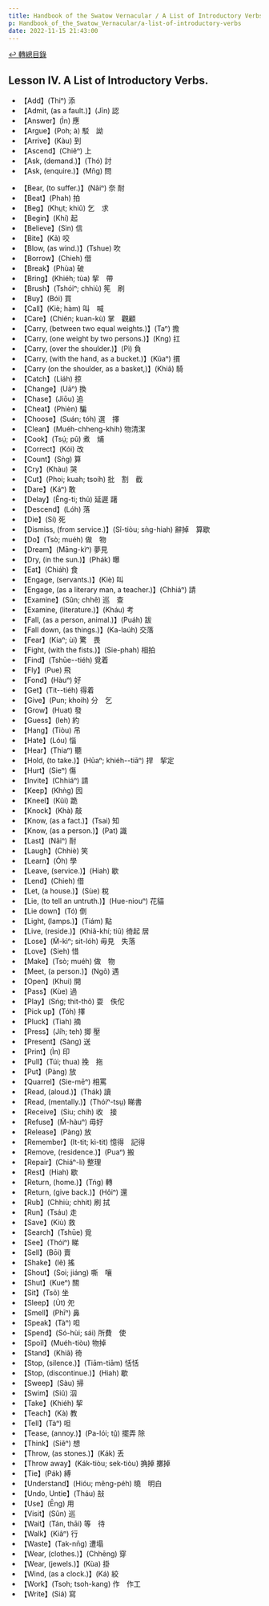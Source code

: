 ```yaml
---
title: Handbook of the Swatow Vernacular / A List of Introductory Verbs (汕頭話讀本之初階動詞列表)
p: Handbook_of_the_Swatow_Vernacular/a-list-of-introductory-verbs
date: 2022-11-15 21:43:00
---
```


[↩️ 轉總目錄](/Handbook_of_the_Swatow_Vernacular)

## Lesson IV. A List of Introductory Verbs.

* 【Add】(Thiⁿ) 添
* 【Admit, (as a fault.)】(Jīn) 認
* 【Answer】(Ìn) 應
* 【Argue】(Poh; à) 駁　詏
* 【Arrive】(Kàu) 到
* 【Ascend】(Chiẽⁿ) 上
* 【Ask, (demand.)】(Thó) 討
* 【Ask, (enquire.)】(Mn̄g) 問
<!--more-->
* 【Bear, (to suffer.)】(Nãiⁿ) 奈  耐
* 【Beat】(Phah) 拍
* 【Beg】(Khṳt; khiû) 乞　求
* 【Begin】(Khí) 起
* 【Believe】(Sìn) 信
* 【Bite】(Kã) 咬
* 【Blow, (as wind.)】(Tshue) 吹
* 【Borrow】(Chieh) 借
* 【Break】(Phùa) 破
* 【Bring】(Khiéh; tùa) 挈　帶
* 【Brush】(Tshóiⁿ; chhiù) 筅　刷
* 【Buy】(Bói) 買
* 【Call】(Kiè; hàm) 叫　喊
* 【Care】(Chién; kuan-kù) 掌　觀顧
* 【Carry, (between two equal weights.)】(Taⁿ) 擔
* 【Carry, (one weight by two persons.)】(Kng) 扛
* 【Carry, (over the shoulder.)】(Pì) 負
* 【Carry, (with the hand, as a bucket.)】(Kũaⁿ) 摜
* 【Carry (on the shoulder, as a basket,)】(Khiâ) 騎
* 【Catch】(Liáh) 掠
* 【Change】(Uāⁿ) 換
* 【Chase】(Jiōu) 追
* 【Cheat】(Phièn) 騙
* 【Choose】(Suán; tóh) 選　擇
* 【Clean】(Muéh-chheng-khih) 物清潔
* 【Cook】(Tsṳ́; pû) 煮　烳
* 【Correct】(Kói) 改
* 【Count】(Sǹg) 算
* 【Cry】(Khàu) 哭
* 【Cut】(Phoi; kuah; tsoíh) 批　割　截
* 【Dare】(Káⁿ) 敢
* 【Delay】(Êng-ti; thû) 延遲  躇
* 【Descend】(Lóh) 落
* 【Die】(Sí) 死
* 【Dismiss, (from service.)】(Sî-tiòu; sǹg-hiah) 辭掉　算歇
* 【Do】(Tsò; muéh) 做　物
* 【Dream】(Māng-kìⁿ) 夢見
* 【Dry, (in the sun.)】(Phák) 曝
* 【Eat】(Chiáh) 食
* 【Engage, (servants.)】(Kiè) 叫
* 【Engage, (as a literary man, a teacher.)】(Chhiáⁿ) 請
* 【Examine】(Sûn; chhê) 巡　查
* 【Examine, (literature.)】(Kháu) 考
* 【Fall, (as a person, animal.)】(Puáh) 跋
* 【Fall down, (as things.)】(Ka-laúh) 交落
* 【Fear】(Kiaⁿ; ùi) 驚　畏
* 【Fight, (with the fists.)】(Sie-phah) 相拍
* 【Find】(Tshūe--tiéh) 覓着
* 【Fly】(Pue) 飛
* 【Fond】(Hàuⁿ) 好
* 【Get】(Tit--tiéh) 得着
* 【Give】(Pun; khoih) 分　乞
* 【Grow】(Huat) 發
* 【Guess】(Ieh) 約
* 【Hang】(Tiòu) 吊
* 【Hate】(Lóu) 惱
* 【Hear】(Thiaⁿ) 聽
* 【Hold, (to take.)】(Hūaⁿ; khiéh--tiāⁿ) 捍　挈定
* 【Hurt】(Sieⁿ) 傷
* 【Invite】(Chhiáⁿ) 請
* 【Keep】(Khǹg) 囥
* 【Kneel】(Kũi) 跪
* 【Knock】(Khà) 敲
* 【Know, (as a fact.)】(Tsai) 知
* 【Know, (as a person.)】(Pat) 識
* 【Last】(Nãiⁿ) 耐
* 【Laugh】(Chhiè) 笑
* 【Learn】(Óh) 學
* 【Leave, (service.)】(Hiah) 歇
* 【Lend】(Chieh) 借
* 【Let, (a house.)】(Sùe) 稅
* 【Lie, (to tell an untruth.)】(Hue-niouⁿ) 花貓
* 【Lie down】(Tó) 倒
* 【Light, (lamps.)】(Tiám) 點
* 【Live, (reside.)】(Khiã-khí; tiū) 徛起  居
* 【Lose】(M̃-kìⁿ; sit-lóh) 毋見　失落
* 【Love】(Sieh) 惜
* 【Make】(Tsò; muéh) 做　物
* 【Meet, (a person.)】(Ngõ) 遇
* 【Open】(Khui) 開
* 【Pass】(Kùe) 過
* 【Play】(Sńg; thit-thô) 耍　佚佗
* 【Pick up】(Tóh) 擇
* 【Pluck】(Tiah) 摘
* 【Press】(Jíh; teh) 揤  壓
* 【Present】(Sàng) 送
* 【Print】(Ìn) 印
* 【Pull】(Túi; thua) 挽　拖
* 【Put】(Pàng) 放
* 【Quarrel】(Sie-mēⁿ) 相罵
* 【Read, (aloud.)】(Thák) 讀
* 【Read, (mentally.)】(Thóiⁿ-tsṳ) 睇書
* 【Receive】(Siu; chih) 收　接
* 【Refuse】(M̃-hàuⁿ) 毋好
* 【Release】(Pàng) 放
* 【Remember】(It-tit; kì-tit) 憶得　記得
* 【Remove, (residence.)】(Puaⁿ) 搬
* 【Repair】(Chiáⁿ-lí) 整理
* 【Rest】(Hiah) 歇
* 【Return, (home.)】(Tńg) 轉
* 【Return, (give back.)】(Hôiⁿ) 還
* 【Rub】(Chhiù; chhit) 刷  拭
* 【Run】(Tsáu) 走
* 【Save】(Kiù) 救
* 【Search】(Tshūe) 覓
* 【See】(Thóiⁿ) 睇
* 【Sell】(Bōi) 賣
* 【Shake】(Iẽ) 搖
* 【Shout】(Soi; jiáng) 嘶　嚷
* 【Shut】(Kueⁿ) 關
* 【Sit】(Tsõ) 坐
* 【Sleep】(U̍t) 夗
* 【Smell】(Phīⁿ) 鼻
* 【Speak】(Tàⁿ) 呾
* 【Spend】(Só-hùi; sái) 所費　使
* 【Spoil】(Muéh-tiòu) 物掉
* 【Stand】(Khiã) 徛
* 【Stop, (silence.)】(Tiām-tiām) 恬恬
* 【Stop, (discontinue.)】(Hiah) 歇
* 【Sweep】(Sàu) 掃
* 【Swim】(Siû) 泅
* 【Take】(Khiéh) 挈
* 【Teach】(Kà) 教
* 【Tell】(Tàⁿ) 呾
* 【Tease, (annoy.)】(Pa-lói; tṳ̂) 擺弄  除
* 【Think】(Siẽⁿ) 想
* 【Throw, (as stones.)】(Kák) 丢
* 【Throw away】(Kák-tiòu; sek-tiòu) 捔掉 擲掉
* 【Tie】(Pák) 縛
* 【Understand】(Hióu; mêng-péh) 曉　明白
* 【Undo, Untie】(Tháu) 㪗
* 【Use】(Ēng) 用
* 【Visit】(Sûn) 巡
* 【Wait】(Tán, thāi) 等　待
* 【Walk】(Kiâⁿ) 行
* 【Waste】(Tak-nn̄g) 遭塌
* 【Wear, (clothes.)】(Chhēng) 穿
* 【Wear, (jewels.)】(Kùa) 掛
* 【Wind, (as a clock.)】(Ká) 絞
* 【Work】(Tsoh; tsoh-kang) 作　作工
* 【Write】(Siá) 寫
